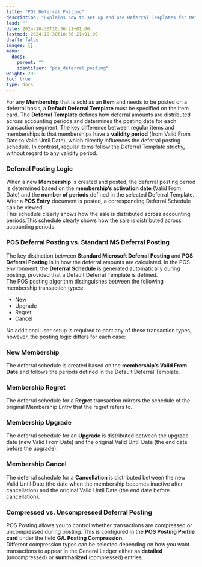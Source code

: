 ```yaml
---
title: "POS Deferral Posting"
description: "Explains how to set up and use Deferral Templates for Membership items that require revenue to be posted on a deferral basis."
lead: ""
date: 2024-10-30T10:36:21+01:00
lastmod: 2024-10-30T10:36:21+01:00
draft: false
images: []
menu:
  docs:
    parent: ""
    identifier: "pos_deferral_posting"
weight: 292
toc: true
type: docs
---
```

For any **Membership** that is sold as an **Item** and needs to be posted on a deferral basis, a **Default Deferral Template** must be specified on the Item card.
The **Deferral Template** defines how deferral amounts are distributed across accounting periods and determines the posting date for each transaction segment.
The key difference between regular items and memberships is that memberships have a **validity period** (from Valid From Date to Valid Until Date), which directly influences the deferral posting schedule. In contrast, regular items follow the Deferral Template strictly, without regard to any validity period.
### Deferral Posting Logic
When a new **Membership** is created and posted, the deferral posting period is determined based on the **membership’s activation date** (Valid From Date) and the **number of periods** defined in the selected Deferral Template.<br>
After a **POS Entry** document is posted, a corresponding Deferral Schedule can be viewed. <br>
This schedule clearly shows how the sale is distributed across accounting periods.This schedule clearly shows how the sale is distributed across accounting periods.
### POS Deferral Posting vs. Standard MS Deferral Posting
The key distinction between **Standard Microsoft Deferral Posting** and **POS Deferral Posting** is in how the deferral amounts are calculated.
In the POS environment, the **Deferral Schedule** is generated automatically during posting, provided that a Default Deferral Template is defined. <br>
The POS posting algorithm distinguishes between the following membership transaction types:

 * New
 * Upgrade
 * Regret
 * Cancel

No additional user setup is required to post any of these transaction types, however, the posting logic differs for each case:

### New Membership
The deferral schedule is created based on the **membership’s Valid From Date** and follows the periods defined in the Default Deferral Template.

### Membership Regret
The deferral schedule for a **Regret** transaction mirrors the schedule of the original Membership Entry that the regret refers to.

### Membership Upgrade
The deferral schedule for an **Upgrade** is distributed between the upgrade date (new Valid From Date) and the original Valid Until Date (the end date before the upgrade).

### Membership Cancel
The deferral schedule for a **Cancellation** is distributed between the new Valid Until Date (the date when the membership becomes inactive after cancellation) and the original Valid Until Date (the end date before cancellation).

### Compressed vs. Uncompressed Deferral Posting  
POS Posting allows you to control whether transactions are compressed or uncompressed during posting.
This is configured in the **POS Posting Profile card** under the field **G/L Posting Compression.** <br>
Different compression types can be selected depending on how you want transactions to appear in the General Ledger either as **detailed** (uncompressed) or **summarized** (compressed) entries.
